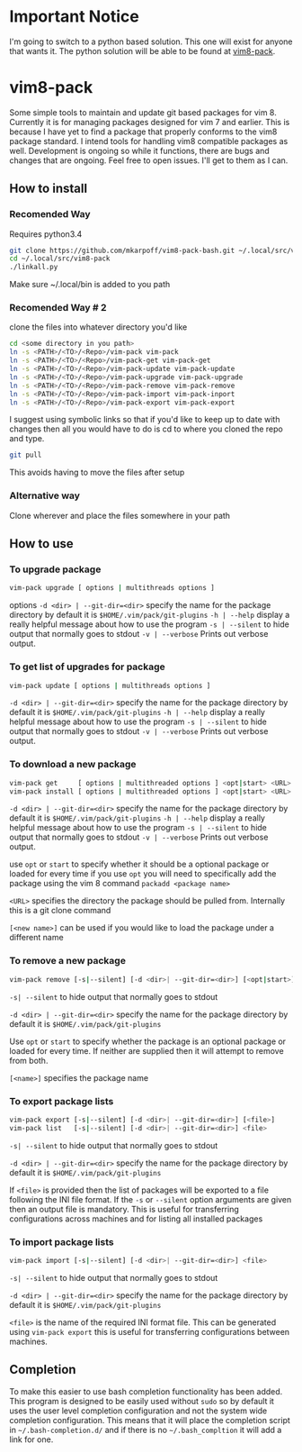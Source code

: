 # Important Notice
I'm going to switch to a python based solution. This one will exist for anyone that wants it. The python solution will be able to be found at [vim8-pack](https://github.com/mkarpoff/vim8-pack).

# vim8-pack
Some simple tools to maintain and update git based packages for vim 8. Currently it is for managing packages designed
for vim 7 and earlier. This is because I have yet to find a package that properly conforms to the vim8 package standard.
I intend tools for handling vim8 compatible packages as well. Development is ongoing so while it functions, there are
bugs and changes that are ongoing. Feel free to open issues. I'll get to them as I can.

## How to install
### Recomended Way
Requires python3.4
```bash
git clone https://github.com/mkarpoff/vim8-pack-bash.git ~/.local/src/vim8-pack
cd ~/.local/src/vim8-pack
./linkall.py
```
Make sure ~/.local/bin is added to you path
### Recomended Way \# 2
clone the files into whatever directory you'd like

```bash
cd <some directory in you path>
ln -s <PATH>/<TO>/<Repo>/vim-pack vim-pack
ln -s <PATH>/<TO>/<Repo>/vim-pack-get vim-pack-get
ln -s <PATH>/<TO>/<Repo>/vim-pack-update vim-pack-update
ln -s <PATH>/<TO>/<Repo>/vim-pack-upgrade vim-pack-upgrade
ln -s <PATH>/<TO>/<Repo>/vim-pack-remove vim-pack-remove
ln -s <PATH>/<TO>/<Repo>/vim-pack-import vim-pack-inport
ln -s <PATH>/<TO>/<Repo>/vim-pack-export vim-pack-export
```

I suggest using symbolic links so that if you'd like to keep up to date with changes then all you would have to do is cd
to where you cloned the repo and type.

```bash
git pull
```

This avoids having to move the files after setup

### Alternative way
Clone wherever and place the files somewhere in your path

## How to use

### To upgrade package

```bash
vim-pack upgrade [ options | multithreads options ]
```
options
`-d <dir> | --git-dir=<dir>` specify the name for the package directory by default it is
`$HOME/.vim/pack/git-plugins`
`-h | --help` display a really helpful message about how to use the program
`-s | --silent` to hide output that normally goes to stdout
`-v | --verbose` Prints out verbose output.


### To get list of upgrades for package

```bash
vim-pack update [ options | multithreads options ]
```
`-d <dir> | --git-dir=<dir>` specify the name for the package directory by default it is
`$HOME/.vim/pack/git-plugins`
`-h | --help` display a really helpful message about how to use the program
`-s | --silent` to hide output that normally goes to stdout
`-v | --verbose` Prints out verbose output.


### To download a new package

```bash
vim-pack get     [ options | multithreaded options ] <opt|start> <URL> [<new name>]
vim-pack install [ options | multithreaded options ] <opt|start> <URL> [<new name>]
```
`-d <dir> | --git-dir=<dir>` specify the name for the package directory by default it is
`$HOME/.vim/pack/git-plugins`
`-h | --help` display a really helpful message about how to use the program
`-s | --silent` to hide output that normally goes to stdout
`-v | --verbose` Prints out verbose output.


use `opt` or `start` to specify whether it should be a optional package or
loaded for every time if you use `opt` you will need to specifically add the
package using the vim 8 command `packadd <package name>`

`<URL>` specifies the directory the package should be pulled from. Internally
this is a git clone command

`[<new name>]` can be used if you would like to load the package under a
different name

### To remove a new package

```bash
vim-pack remove [-s|--silent] [-d <dir>| --git-dir=<dir>] [<opt|start>] <name>
```

`-s| --silent` to hide output that normally goes to stdout

`-d <dir> | --git-dir=<dir>` specify the name for the package directory by default it is
`$HOME/.vim/pack/git-plugins`

Use `opt` or `start` to specify whether the package is an optional package or
loaded for every time. If neither are supplied then it will attempt to remove from both.

`[<name>]` specifies the package name

### To export package lists

```bash
vim-pack export [-s|--silent] [-d <dir>| --git-dir=<dir>] [<file>]
vim-pack list   [-s|--silent] [-d <dir>| --git-dir=<dir>] <file>
```

`-s| --silent` to hide output that normally goes to stdout

`-d <dir> | --git-dir=<dir>` specify the name for the package directory by default it is
`$HOME/.vim/pack/git-plugins`

If `<file>` is provided then the list of packages will be exported to a file following the INI file format. If the `-s`
or `--silent` option arguments are given then an output file is mandatory. This is useful for transferring
configurations across machines and for listing all installed packages

### To import package lists

```bash
vim-pack import [-s|--silent] [-d <dir>| --git-dir=<dir>] <file>
```

`-s| --silent` to hide output that normally goes to stdout

`-d <dir> | --git-dir=<dir>` specify the name for the package directory by default it is
`$HOME/.vim/pack/git-plugins`

`<file>` is the name of the required INI format file. This can be generated using `vim-pack export` this is useful for
transferring configurations between machines.

## Completion
To make this easier to use bash completion functionality has been added. This program is designed to be easily used
without `sudo` so by default it uses the user level completion configuration and not the system wide completion
configuration. This means that it will place the completion script in `~/.bash-completion.d/` and if there is no
`~/.bash_compltion` it will add a link for one.
